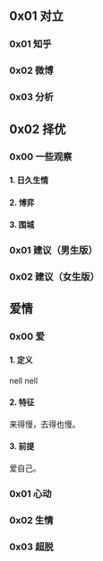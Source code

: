## 0x01 对立

### 0x01 知乎

### 0x02 微博

### 0x03 分析

## 0x02 择优

### 0x00 一些观察

#### 1. 日久生情

#### 2. 博弈

#### 3. 围城

### 0x01 建议（男生版）

### 0x02 建议（女生版）

## 爱情

### 0x00 爱

#### 1. 定义

nell nell

#### 2. 特征

来得慢，去得也慢。

#### 3. 前提

爱自己。

### 0x01 心动

### 0x02 生情

### 0x03 超脱



